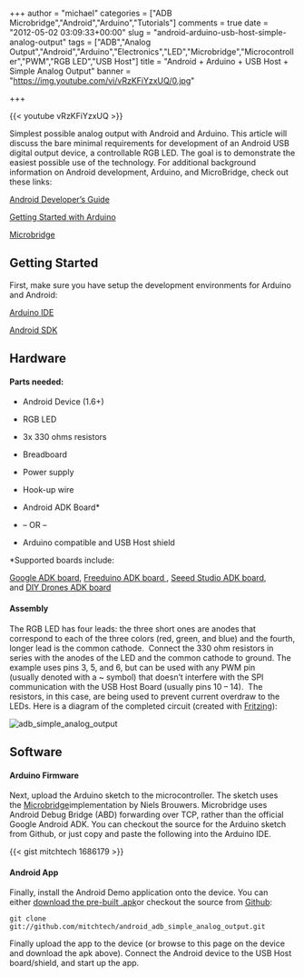 +++
author = "michael"
categories = ["ADB Microbridge","Android","Arduino","Tutorials"]
comments = true
date = "2012-05-02 03:09:33+00:00"
slug = "android-arduino-usb-host-simple-analog-output"
tags = ["ADB","Analog Output","Android","Arduino","Electronics","LED","Microbridge","Microcontroller","PWM","RGB LED","USB Host"]
title = "Android + Arduino + USB Host + Simple Analog Output"
banner = "https://img.youtube.com/vi/vRzKFiYzxUQ/0.jpg"

+++

{{< youtube vRzKFiYzxUQ >}}

Simplest possible analog output with Android and Arduino. This article will discuss the bare minimal requirements for development of an Android USB digital output device, a controllable RGB LED. The goal is to demonstrate the easiest possible use of the technology. For additional background information on Android development, Arduino, and MicroBridge, check out these links:

[Android Developer’s Guide](http://developer.android.com/guide/index.html)

[Getting Started with Arduino](http://arduino.cc/en/Guide/HomePage)

[Microbridge](http://code.google.com/p/microbridge/)

## Getting Started

First, make sure you have setup the development environments for Arduino and Android:

[Arduino IDE](http://arduino.cc/en/Main/Software)

[Android SDK](http://developer.android.com/sdk/index.html)

## Hardware

#### Parts needed:

  * Android Device (1.6+)

  * RGB LED

  * 3x 330 ohms resistors

  * Breadboard

  * Power supply

  * Hook-up wire

  * Android ADK Board*

  * – OR –

  * Arduino compatible and USB Host shield

*Supported boards include:

[Google ADK board](http://www.rt-net.jp/shop/index.php?main_page=product_info&cPath=3_4&products_id=1), [Freeduino ADK board ](http://shop.moderndevice.com/products/freeduino-usb-host-board), [Seeed Studio ADK board](http://www.seeedstudio.com/depot/seeeduino-adk-main-board-p-846.html), and [DIY Drones ADK board](https://store.diydrones.com/ProductDetails.asp?ProductCode=BR-PhoneDrone)

#### Assembly

The RGB LED has four leads: the three short ones are anodes that correspond to each of the three colors (red, green, and blue) and the fourth, longer lead is the common cathode.  Connect the 330 ohm resistors in series with the anodes of the LED and the common cathode to ground. The example uses pins 3, 5, and 6, but can be used with any PWM pin (usually denoted with a ~ symbol) that doesn’t interfere with the SPI communication with the USB Host Board (usually pins 10 – 14).  The resistors, in this case, are being used to prevent current overdraw to the LEDs. Here is a diagram of the completed circuit (created with [Fritzing](http://fritzing.org/)):

![adb_simple_analog_output](/img/adb_simple_analog_output.png)

## Software

#### Arduino Firmware

Next, upload the Arduino sketch to the microcontroller. The sketch uses the [Microbridge](http://code.google.com/p/microbridge/)implementation by Niels Brouwers. Microbridge uses Android Debug Bridge (ABD) forwarding over TCP, rather than the official Google Android ADK. You can checkout the source for the Arduino sketch from Github, or just copy and paste the following into the Arduino IDE.

{{< gist mitchtech 1686179 >}}

#### Android App

Finally, install the Android Demo application onto the device. You can either [download the pre-built .apk](http://mitch-tech.appspot.com/adb/AdbSimpleAnalogOutput.apk)or checkout the source from [Github](https://github.com/mitchtech/android_adb_simple_analog_output):

```
git clone git://github.com/mitchtech/android_adb_simple_analog_output.git
```

Finally upload the app to the device (or browse to this page on the device and download the apk above). Connect the Android device to the USB Host board/shield, and start up the app.
